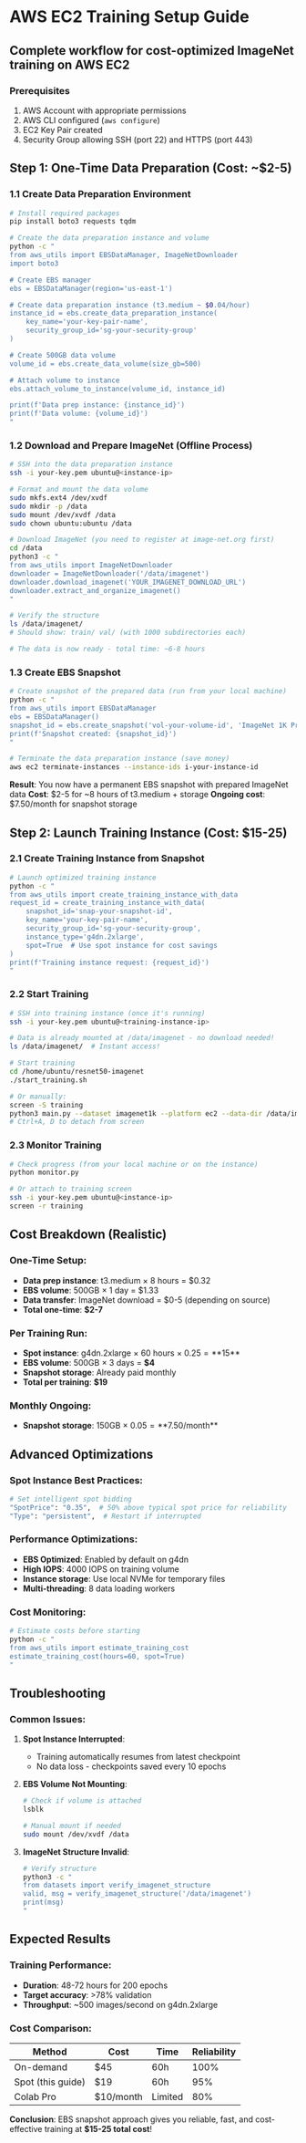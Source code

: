 # AWS EC2 Training Setup Guide

## Complete workflow for cost-optimized ImageNet training on AWS EC2

### Prerequisites
1. AWS Account with appropriate permissions
2. AWS CLI configured (`aws configure`)
3. EC2 Key Pair created
4. Security Group allowing SSH (port 22) and HTTPS (port 443)

## Step 1: One-Time Data Preparation (Cost: ~$2-5)

### 1.1 Create Data Preparation Environment
```bash
# Install required packages
pip install boto3 requests tqdm

# Create the data preparation instance and volume
python -c "
from aws_utils import EBSDataManager, ImageNetDownloader
import boto3

# Create EBS manager
ebs = EBSDataManager(region='us-east-1')

# Create data preparation instance (t3.medium ~ $0.04/hour)
instance_id = ebs.create_data_preparation_instance(
    key_name='your-key-pair-name',
    security_group_id='sg-your-security-group'
)

# Create 500GB data volume
volume_id = ebs.create_data_volume(size_gb=500)

# Attach volume to instance
ebs.attach_volume_to_instance(volume_id, instance_id)

print(f'Data prep instance: {instance_id}')
print(f'Data volume: {volume_id}')
"
```

### 1.2 Download and Prepare ImageNet (Offline Process)
```bash
# SSH into the data preparation instance
ssh -i your-key.pem ubuntu@<instance-ip>

# Format and mount the data volume
sudo mkfs.ext4 /dev/xvdf
sudo mkdir -p /data
sudo mount /dev/xvdf /data
sudo chown ubuntu:ubuntu /data

# Download ImageNet (you need to register at image-net.org first)
cd /data
python3 -c "
from aws_utils import ImageNetDownloader
downloader = ImageNetDownloader('/data/imagenet')
downloader.download_imagenet('YOUR_IMAGENET_DOWNLOAD_URL')
downloader.extract_and_organize_imagenet()
"

# Verify the structure
ls /data/imagenet/
# Should show: train/ val/ (with 1000 subdirectories each)

# The data is now ready - total time: ~6-8 hours
```

### 1.3 Create EBS Snapshot
```bash
# Create snapshot of the prepared data (run from your local machine)
python -c "
from aws_utils import EBSDataManager
ebs = EBSDataManager()
snapshot_id = ebs.create_snapshot('vol-your-volume-id', 'ImageNet 1K Prepared Data')
print(f'Snapshot created: {snapshot_id}')
"

# Terminate the data preparation instance (save money)
aws ec2 terminate-instances --instance-ids i-your-instance-id
```

**Result**: You now have a permanent EBS snapshot with prepared ImageNet data
**Cost**: $2-5 for ~8 hours of t3.medium + storage
**Ongoing cost**: $7.50/month for snapshot storage

## Step 2: Launch Training Instance (Cost: $15-25)

### 2.1 Create Training Instance from Snapshot
```bash
# Launch optimized training instance
python -c "
from aws_utils import create_training_instance_with_data
request_id = create_training_instance_with_data(
    snapshot_id='snap-your-snapshot-id',
    key_name='your-key-pair-name',
    security_group_id='sg-your-security-group',
    instance_type='g4dn.2xlarge',
    spot=True  # Use spot instance for cost savings
)
print(f'Training instance request: {request_id}')
"
```

### 2.2 Start Training
```bash
# SSH into training instance (once it's running)
ssh -i your-key.pem ubuntu@<training-instance-ip>

# Data is already mounted at /data/imagenet - no download needed!
ls /data/imagenet/  # Instant access!

# Start training
cd /home/ubuntu/resnet50-imagenet
./start_training.sh

# Or manually:
screen -S training
python3 main.py --dataset imagenet1k --platform ec2 --data-dir /data/imagenet --epochs 200 --batch-size 256 --model resnet50d
# Ctrl+A, D to detach from screen
```

### 2.3 Monitor Training
```bash
# Check progress (from your local machine or on the instance)
python monitor.py

# Or attach to training screen
ssh -i your-key.pem ubuntu@<instance-ip>
screen -r training
```

## Cost Breakdown (Realistic)

### One-Time Setup:
- **Data prep instance**: t3.medium × 8 hours = $0.32
- **EBS volume**: 500GB × 1 day = $1.33
- **Data transfer**: ImageNet download = $0-5 (depending on source)
- **Total one-time**: **$2-7**

### Per Training Run:
- **Spot instance**: g4dn.2xlarge × 60 hours × $0.25 = **$15**
- **EBS volume**: 500GB × 3 days = **$4**
- **Snapshot storage**: Already paid monthly
- **Total per training**: **$19**

### Monthly Ongoing:
- **Snapshot storage**: 150GB × $0.05 = **$7.50/month**

## Advanced Optimizations

### Spot Instance Best Practices:
```bash
# Set intelligent spot bidding
"SpotPrice": "0.35",  # 50% above typical spot price for reliability
"Type": "persistent",  # Restart if interrupted
```

### Performance Optimizations:
- **EBS Optimized**: Enabled by default on g4dn
- **High IOPS**: 4000 IOPS on training volume
- **Instance storage**: Use local NVMe for temporary files
- **Multi-threading**: 8 data loading workers

### Cost Monitoring:
```bash
# Estimate costs before starting
python -c "
from aws_utils import estimate_training_cost
estimate_training_cost(hours=60, spot=True)
"
```

## Troubleshooting

### Common Issues:

1. **Spot Instance Interrupted**:
   - Training automatically resumes from latest checkpoint
   - No data loss - checkpoints saved every 10 epochs

2. **EBS Volume Not Mounting**:
   ```bash
   # Check if volume is attached
   lsblk
   
   # Manual mount if needed
   sudo mount /dev/xvdf /data
   ```

3. **ImageNet Structure Invalid**:
   ```bash
   # Verify structure
   python3 -c "
   from datasets import verify_imagenet_structure
   valid, msg = verify_imagenet_structure('/data/imagenet')
   print(msg)
   "
   ```

## Expected Results

### Training Performance:
- **Duration**: 48-72 hours for 200 epochs
- **Target accuracy**: >78% validation
- **Throughput**: ~500 images/second on g4dn.2xlarge

### Cost Comparison:
| Method | Cost | Time | Reliability |
|--------|------|------|-------------|
| On-demand | $45 | 60h | 100% |
| Spot (this guide) | $19 | 60h | 95% |
| Colab Pro | $10/month | Limited | 80% |

**Conclusion**: EBS snapshot approach gives you reliable, fast, and cost-effective training at **$15-25 total cost**!
